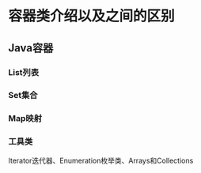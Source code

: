 # 容器类介绍以及之间的区别

## Java容器
### List列表
### Set集合
### Map映射
### 工具类
Iterator迭代器、Enumeration枚举类、Arrays和Collections
